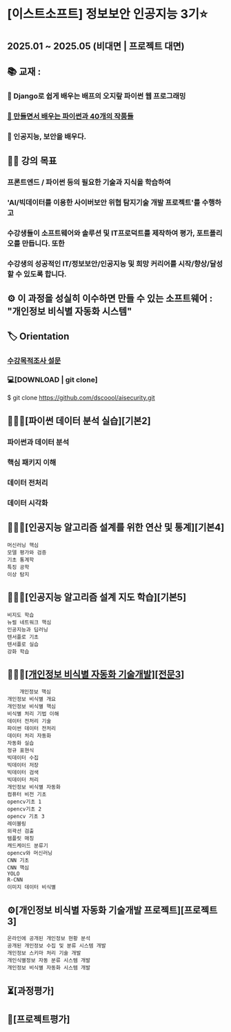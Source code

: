 # [이스트소프트] 정보보안 인공지능 3기⭐️
## 2025.01 ~ 2025.05 (비대면 | 프로젝트 대면)
## 📚 교재 : 
### 📗 Django로 쉽게 배우는 배프의 오지랖 파이썬 웹 프로그래밍
### [📕 만들면서 배우는 파이썬과 40개의 작품들](https://github.com/dscoool/python40/)
### 📙 인공지능, 보안을 배우다. 

## 👨‍🏫 강의 목표
### 프론트엔드 / 파이썬 등의 필요한 기술과 지식을 학습하여 
### 'AI/빅데이터를 이용한 사이버보안 위협 탐지기술 개발 프로젝트'를 수행하고
### 수강생들이 소프트웨어와 솔루션 및 IT프로덕트를 제작하여 평가, 포트폴리오를 만듭니다. 또한
### 수강생의 성공적인 IT/정보보안/인공지능 및 희망 커리어를 시작/향상/달성할 수 있도록 합니다.

## ⚙️ 이 과정을 성실히 이수하면 만들 수 있는 소프트웨어 : "개인정보 비식별 자동화 시스템"

## 🏷 Orientation 

### [수강목적조사 설문](https://forms.gle/pc5QeBb3WRGP4SH36)

### 💻[DOWNLOAD | git clone]
$ git clone https://github.com/dscoool/aisecurity.git

## 👩🏻‍💻[파이썬 데이터 분석 실습][기본2]
###	파이썬과 데이터 분석
###	핵심 패키지 이해
###	데이터 전처리
###	데이터 시각화

## 👨🏻‍💻[인공지능 알고리즘 설계를 위한 연산 및 통계][기본4]
	머신러닝 핵심
	모델 평가와 검증
	기초 통계학
	특징 공학
	이상 탐지

## 👩🏻‍💻[인공지능 알고리즘 설계 지도 학습][기본5] 
	비지도 학습
	뉴럴 네트워크 핵심
	인공지능과 딥러닝
	텐서플로 기초
	텐서플로 실습
	강화 학습

 
## 👨🏻‍💻[[개인정보 비식별 자동화 기술개발][전문3]](https://github.com/dscoool/opencv) 	
        개인정보 핵심
	개인정보 비식별 개요
	개인정보 비식별 핵심
	비식별 처리 기법 이해
	데이터 전처리 기술
	파이썬 데이터 전처리
	데이터 처리 자동화
	자동화 실습
	정규 표현식
	빅데이터 수집
	빅데이터 저장
	빅데이터 검색
	빅데이터 처리
	개인정보 비식별 자동화
	컴퓨터 비전 기초
	opencv기초 1
	opencv기초 2
	opencv 기초 3
	레이블링
	외곽선 검출
	템플릿 매칭
	캐드케이드 분류기
	opencv와 머신러닝
	CNN 기초
	CNN 핵심
	YOLO
	R-CNN
	이미지 데이터 비식별


## ⚙️[개인정보 비식별 자동화 기술개발 프로젝트][프로젝트3]
	온라인에 공개된 개인정보 현황 분석
	공개된 개인정보 수집 및 분류 시스템 개발
	개인정보 스키마 처리 기술 개발
	개인식별정보 자동 분류 시스템 개발
	개인정보 비식별 자동화 시스템 개발

## ⏳[과정평가]
## 📝[프로젝트평가]
